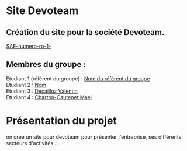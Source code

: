 # Site Devoteam

## Création du site pour la société Devoteam. 

[SAE-numero-ro-1-]([https://github.com/LeandreBizel/SAE-num-ro-1-/])

## Membres du groupe :

Etudiant 1 (référent du groupe) :  [Nom du référent du groupe](mailto:login@edu.univ-fcomte.fr?subject=SAE_1_05_06)  
Etudiant 2 : [Nom](mailto:login@edu.univ-fcomte.fr?subject=SAE_1_05_06)   
Etudiant 3 : [Decailloz Valentin](valentin.decailloz@edu.univ-fcomte.fr?subject=SAE_1_05_06)  
Etudiant 4  : [Charton-Cautenet Mael](mael.charton--cautenet@edu.univ-fcomte.fr?subject=SAE_1_05_06)  

# Présentation du projet
on créé un site pour devoteam pour présenter l'entreprise, ses différents secteurs d'activités ...
